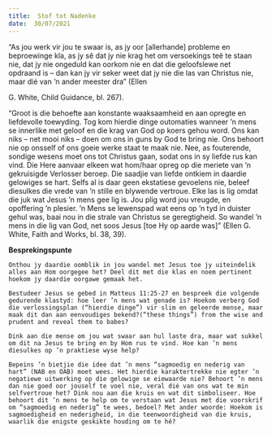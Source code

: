 ```yaml
---
title:  Stof tot Nadenke
date:  30/07/2021
---
```


“As jou werk vir jou te swaar is, as jy oor [allerhande] probleme en beproewinge kla, as jy sê dat jy nie krag het om versoekings teë te staan nie, dat jy nie ongeduld kan oorkom nie en dat die geloofslewe net opdraand is – dan kan jy vir seker weet dat jy nie die las van Christus nie, maar dié van ’n ander meester dra” (Ellen

G. White, Child Guidance, bl. 267).

“Groot is die behoefte aan konstante waaksaamheid en aan opregte en liefdevolle toewyding. Tog kom hierdie dinge outomaties wanneer ’n mens se innerlike met geloof en die krag van God op koers gehou word. Ons kan niks – net mooi niks – doen om ons in guns by God te bring nie. Ons behoort nie op onsself of ons goeie werke staat te maak nie. Nee, as fouterende, sondige wesens moet ons tot Christus gaan, sodat ons in sy liefde rus kan vind. Die Here aanvaar elkeen wat hom/haar opreg op die meriete van ’n gekruisigde Verlosser beroep. Die saadjie van liefde ontkiem in daardie gelowiges se hart. Selfs al is daar geen ekstatiese gevoelens nie, beleef diesulkes die vrede van ’n stille en blywende vertroue. Elke las is lig omdat die juk wat Jesus ’n mens gee lig is. Jou plig word jou vreugde, en opoffering ’n plesier. ’n Mens se lewenspad wat eens op ’n tyd in duister gehul was, baai nou in die strale van Christus se geregtigheid. So wandel ’n mens in die lig van God, net soos Jesus [toe Hy op aarde was]” (Ellen G. White, Faith and Works, bl. 38, 39).

**Besprekingspunte**

`Onthou jy daardie oomblik in jou wandel met Jesus toe jy uiteindelik alles aan Hom oorgegee het? Deel dit met die klas en noem pertinent hoekom jy daardie oorgawe gemaak het.`

`Bestudeer Jesus se gebed in Matteus 11:25-27 en bespreek die volgende gedurende klastyd: hoe leer ’n mens wat genade is? Hoekom verberg God die verlossingsplan (“hierdie dinge”) vir slim en geleerde mense, maar maak dit dan aan eenvoudiges bekend?(“these things”) from the wise and prudent and reveal them to babes?`

`Dink aan die mense om jou wat swaar aan hul laste dra, maar wat sukkel om dit na Jesus te bring en by Hom rus te vind. Hoe kan ’n mens diesulkes op ’n praktiese wyse help?`

`Bepeins ’n bietjie die idee dat ’n mens “sagmoedig en nederig van hart” (NAB en OAB) moet wees. Het hierdie karaktertrekke nie egter ’n negatiewe uitwerking op die gelowige se eiewaarde nie? Behoort ’n mens dan nie goed oor jouself te voel nie, veral dié van ons wat te min selfvertroue het? Dink nou aan die kruis en wat dit simboliseer. Hoe behoort dit ’n mens te help om te verstaan wat Jesus met die voorskrif om “sagmoedig en nederig” te wees, bedoel? Met ander woorde: Hoekom is sagmoedigheid en nederigheid, in die teenwoordigheid van die kruis, waarlik die enigste geskikte houding om te hê?`